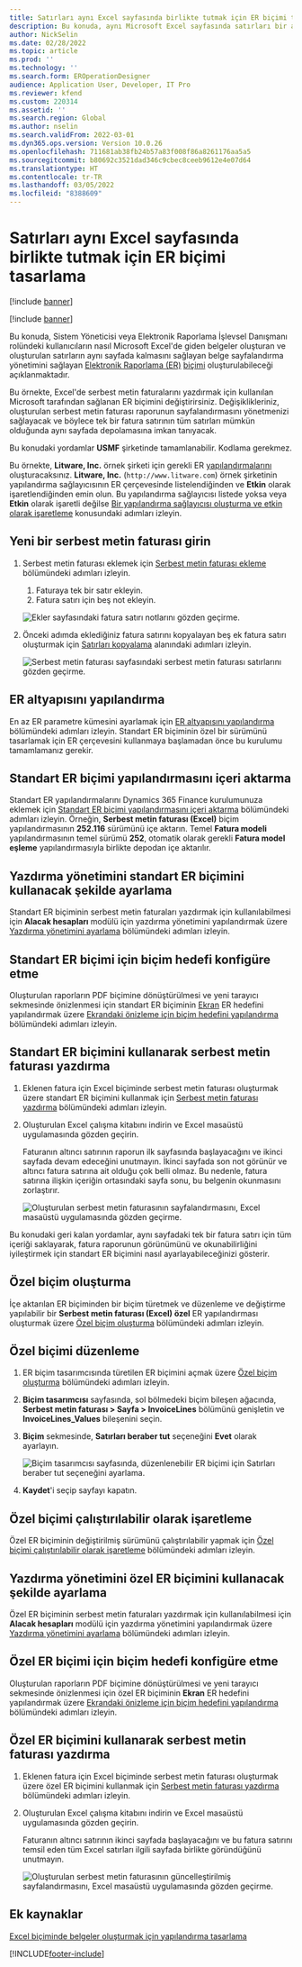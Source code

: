 ```yaml
---
title: Satırları aynı Excel sayfasında birlikte tutmak için ER biçimi tasarlama
description: Bu konuda, aynı Microsoft Excel sayfasında satırları bir arada tutan Elektronik raporlama (ER) biçiminin nasıl tasarlanacağı açıklanmaktadır.
author: NickSelin
ms.date: 02/28/2022
ms.topic: article
ms.prod: ''
ms.technology: ''
ms.search.form: EROperationDesigner
audience: Application User, Developer, IT Pro
ms.reviewer: kfend
ms.custom: 220314
ms.assetid: ''
ms.search.region: Global
ms.author: nselin
ms.search.validFrom: 2022-03-01
ms.dyn365.ops.version: Version 10.0.26
ms.openlocfilehash: 711681ab38fb24b57a83f008f86a8261176aa5a5
ms.sourcegitcommit: b80692c3521dad346c9cbec8ceeb9612e4e07d64
ms.translationtype: HT
ms.contentlocale: tr-TR
ms.lasthandoff: 03/05/2022
ms.locfileid: "8388609"
---
```

# <a name="design-an-er-format-to-keep-rows-together-on-the-same-excel-page"></a>Satırları aynı Excel sayfasında birlikte tutmak için ER biçimi tasarlama

[!include [banner](../includes/banner.md)]

[!include [banner](../includes/preview-banner.md)]

Bu konuda, Sistem Yöneticisi veya Elektronik Raporlama İşlevsel Danışmanı rolündeki kullanıcıların nasıl Microsoft Excel'de giden belgeler oluşturan ve oluşturulan satırların aynı sayfada kalmasını sağlayan belge sayfalandırma yönetimini sağlayan [Elektronik Raporlama (ER)](general-electronic-reporting.md) [biçimi](er-overview-components.md#format-component) oluşturulabileceği açıklanmaktadır.

Bu örnekte, Excel'de serbest metin faturalarını yazdırmak için kullanılan Microsoft tarafından sağlanan ER biçimini değiştirirsiniz. Değişiklikleriniz, oluşturulan serbest metin faturası raporunun sayfalandırmasını yönetmenizi sağlayacak ve böylece tek bir fatura satırının tüm satırları mümkün olduğunda aynı sayfada depolamasına imkan tanıyacak.

Bu konudaki yordamlar **USMF** şirketinde tamamlanabilir. Kodlama gerekmez.

Bu örnekte, **Litware, Inc.** örnek şirketi için gerekli ER [yapılandırmalarını](general-electronic-reporting.md#Configuration) oluşturacaksınız. **Litware, Inc.** (`http://www.litware.com`) örnek şirketinin yapılandırma sağlayıcısının ER çerçevesinde listelendiğinden ve **Etkin** olarak işaretlendiğinden emin olun. Bu yapılandırma sağlayıcısı listede yoksa veya **Etkin** olarak işaretli değilse [Bir yapılandırma sağlayıcısı oluşturma ve etkin olarak işaretleme](tasks/er-configuration-provider-mark-it-active-2016-11.md) konusundaki adımları izleyin.

## <a name="enter-a-new-free-text-invoice"></a>Yeni bir serbest metin faturası girin

1. Serbest metin faturası eklemek için [Serbest metin faturası ekleme](../../../finance/accounts-receivable/create-free-text-invoice-new.md#create-a-free-text-invoice-1) bölümündeki adımları izleyin.

    1. Faturaya tek bir satır ekleyin.
    2. Fatura satırı için beş not ekleyin.

    ![Ekler sayfasındaki fatura satırı notlarını gözden geçirme.](./media/er-keep-excel-rows-together-notes.png)

2. Önceki adımda eklediğiniz fatura satırını kopyalayan beş ek fatura satırı oluşturmak için [Satırları kopyalama](../../../finance/accounts-receivable/create-free-text-invoice-new.md#copy-lines) alanındaki adımları izleyin.

    ![Serbest metin faturası sayfasındaki serbest metin faturası satırlarını gözden geçirme.](./media/er-keep-excel-rows-together-invoice.png)

## <a name="configure-the-er-framework"></a>ER altyapısını yapılandırma

En az ER parametre kümesini ayarlamak için [ER altyapısını yapılandırma](er-quick-start2-customize-report.md#ConfigureFramework) bölümündeki adımları izleyin. Standart ER biçiminin özel bir sürümünü tasarlamak için ER çerçevesini kullanmaya başlamadan önce bu kurulumu tamamlamanız gerekir.

## <a name="import-the-standard-er-format-configuration"></a>Standart ER biçimi yapılandırmasını içeri aktarma

Standart ER yapılandırmalarını Dynamics 365 Finance kurulumunuza eklemek için [Standart ER biçimi yapılandırmasını içeri aktarma](er-quick-start2-customize-report.md#ImportERSolution1) bölümündeki adımları izleyin. Örneğin, **Serbest metin faturası (Excel)** biçim yapılandırmasının **252.116** sürümünü içe aktarın. Temel **Fatura modeli** yapılandırmasının temel sürümü **252**, otomatik olarak gerekli **Fatura model eşleme** yapılandırmasıyla birlikte depodan içe aktarılır.

## <a name="set-up-print-management-to-use-the-standard-er-format"></a>Yazdırma yönetimini standart ER biçimini kullanacak şekilde ayarlama

Standart ER biçiminin serbest metin faturaları yazdırmak için kullanılabilmesi için **Alacak hesapları** modülü için yazdırma yönetimini yapılandırmak üzere [Yazdırma yönetimini ayarlama](er-embed-images-header-footer-excel-reports.md#ConfigurePrintManagement1) bölümündeki adımları izleyin.

## <a name="configure-a-format-destination-for-the-standard-er-format"></a>Standart ER biçimi için biçim hedefi konfigüre etme

Oluşturulan raporların PDF biçimine dönüştürülmesi ve yeni tarayıcı sekmesinde önizlenmesi için standart ER biçiminin [Ekran](er-destination-type-screen.md) ER hedefini yapılandırmak üzere [Ekrandaki önizleme için biçim hedefini yapılandırma](er-quick-start1-new-solution.md#ConfigureDestination) bölümündeki adımları izleyin.

## <a name="print-a-free-text-invoice-by-using-the-standard-er-format"></a>Standart ER biçimini kullanarak serbest metin faturası yazdırma

1. Eklenen fatura için Excel biçiminde serbest metin faturası oluşturmak üzere standart ER biçimini kullanmak için [Serbest metin faturası yazdırma](er-embed-images-header-footer-excel-reports.md#ProcessInvoice1) bölümündeki adımları izleyin.
2. Oluşturulan Excel çalışma kitabını indirin ve Excel masaüstü uygulamasında gözden geçirin.

    Faturanın altıncı satırının raporun ilk sayfasında başlayacağını ve ikinci sayfada devam edeceğini unutmayın. İkinci sayfada son not görünür ve altıncı fatura satırına ait olduğu çok belli olmaz. Bu nedenle, fatura satırına ilişkin içeriğin ortasındaki sayfa sonu, bu belgenin okunmasını zorlaştırır.

    ![Oluşturulan serbest metin faturasının sayfalandırmasını, Excel masaüstü uygulamasında gözden geçirme.](./media/er-keep-excel-rows-together-invoice1.gif)

Bu konudaki geri kalan yordamlar, aynı sayfadaki tek bir fatura satırı için tüm içeriği saklayarak, fatura raporunun görünümünü ve okunabilirliğini iyileştirmek için standart ER biçimini nasıl ayarlayabileceğinizi gösterir.

## <a name="create-a-custom-format"></a>Özel biçim oluşturma

İçe aktarılan ER biçiminden bir biçim türetmek ve düzenleme ve değiştirme yapılabilir bir **Serbest metin faturası (Excel) özel** ER yapılandırması oluşturmak üzere [Özel biçim oluşturma](er-embed-images-header-footer-excel-reports.md#DeriveProvidedFormat) bölümündeki adımları izleyin.

## <a name="edit-the-custom-format"></a>Özel biçimi düzenleme

1. ER biçim tasarımcısında türetilen ER biçimini açmak üzere [Özel biçim oluşturma](er-embed-images-header-footer-excel-reports.md#ConfigureDerivedFormat) bölümündeki adımları izleyin.
2. **Biçim tasarımcısı** sayfasında, sol bölmedeki biçim bileşen ağacında, **Serbest metin faturası \> Sayfa \> InvoiceLines** bölümünü genişletin ve **InvoiceLines_Values** bileşenini seçin.
3. **Biçim** sekmesinde, **Satırları beraber tut** seçeneğini **Evet** olarak ayarlayın.

    ![Biçim tasarımcısı sayfasında, düzenlenebilir ER biçimi için Satırları beraber tut seçeneğini ayarlama.](./media/er-keep-excel-rows-together-format.png)

4. **Kaydet**'i seçip sayfayı kapatın.

## <a name="mark-the-custom-format-as-runnable"></a>Özel biçimi çalıştırılabilir olarak işaretleme

Özel ER biçiminin değiştirilmiş sürümünü çalıştırılabilir yapmak için [Özel biçimi çalıştırılabilir olarak işaretleme](er-embed-images-header-footer-excel-reports.md#MarkFormatRunnable) bölümündeki adımları izleyin.

## <a name="set-up-print-management-to-use-the-custom-er-format"></a>Yazdırma yönetimini özel ER biçimini kullanacak şekilde ayarlama

Özel ER biçiminin serbest metin faturaları yazdırmak için kullanılabilmesi için **Alacak hesapları** modülü için yazdırma yönetimini yapılandırmak üzere [Yazdırma yönetimini ayarlama](er-embed-images-header-footer-excel-reports.md#ConfigurePrintManagement2) bölümündeki adımları izleyin.

## <a name="configure-a-format-destination-for-the-custom-er-format"></a>Özel ER biçimi için biçim hedefi konfigüre etme

Oluşturulan raporların PDF biçimine dönüştürülmesi ve yeni tarayıcı sekmesinde önizlenmesi için özel ER biçiminin **Ekran** ER hedefini yapılandırmak üzere [Ekrandaki önizleme için biçim hedefini yapılandırma](er-quick-start1-new-solution.md#ConfigureDestination) bölümündeki adımları izleyin.

## <a name="print-a-free-text-invoice-by-using-the-custom-er-format"></a>Özel ER biçimini kullanarak serbest metin faturası yazdırma

1. Eklenen fatura için Excel biçiminde serbest metin faturası oluşturmak üzere özel ER biçimini kullanmak için [Serbest metin faturası yazdırma](er-embed-images-header-footer-excel-reports.md#ProcessInvoice2) bölümündeki adımları izleyin.
2. Oluşturulan Excel çalışma kitabını indirin ve Excel masaüstü uygulamasında gözden geçirin.

    Faturanın altıncı satırının ikinci sayfada başlayacağını ve bu fatura satırını temsil eden tüm Excel satırları ilgili sayfada birlikte göründüğünü unutmayın.

    ![Oluşturulan serbest metin faturasının güncelleştirilmiş sayfalandırmasını, Excel masaüstü uygulamasında gözden geçirme.](./media/er-keep-excel-rows-together-invoice2.gif)

## <a name="additional-resources"></a>Ek kaynaklar

[Excel biçiminde belgeler oluşturmak için yapılandırma tasarlama](er-fillable-excel.md)

[!INCLUDE[footer-include](../../../includes/footer-banner.md)]
